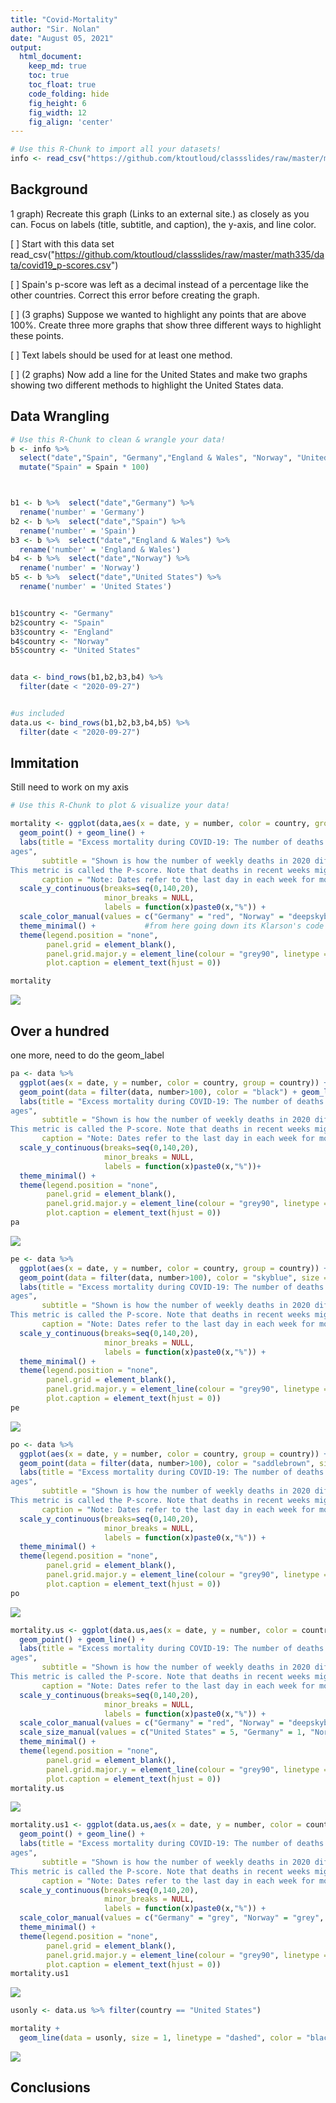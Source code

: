 ```yaml
---
title: "Covid-Mortality"
author: "Sir. Nolan"
date: "August 05, 2021"
output:
  html_document:  
    keep_md: true
    toc: true
    toc_float: true
    code_folding: hide
    fig_height: 6
    fig_width: 12
    fig_align: 'center'
---
```







```r
# Use this R-Chunk to import all your datasets!
info <- read_csv("https://github.com/ktoutloud/classslides/raw/master/math335/data/covid19_p-scores.csv")
```

## Background
1 graph) Recreate this graph (Links to an external site.) as closely as you can. Focus on labels (title, subtitle, and caption), the y-axis, and line color.

[ ] Start with this data set read_csv("https://github.com/ktoutloud/classslides/raw/master/math335/data/covid19_p-scores.csv")

[ ] Spain's p-score was left as a decimal instead of a percentage like the other countries. Correct this error before creating the graph.

[ ] (3 graphs) Suppose we wanted to highlight any points that are above 100%. Create three more graphs that show three different ways to highlight these points.

[ ] Text labels should be used for at least one method.
 
[ ] (2 graphs) Now add a line for the United States and make two graphs showing two different methods to highlight the United States data.

## Data Wrangling


```r
# Use this R-Chunk to clean & wrangle your data!
b <- info %>% 
  select("date","Spain", "Germany","England & Wales", "Norway", "United States") %>% 
  mutate("Spain" = Spain * 100)



b1 <- b %>%  select("date","Germany") %>% 
  rename('number' = 'Germany')
b2 <- b %>%  select("date","Spain") %>% 
  rename('number' = 'Spain')
b3 <- b %>%  select("date","England & Wales") %>% 
  rename('number' = 'England & Wales')
b4 <- b %>%  select("date","Norway") %>% 
  rename('number' = 'Norway')
b5 <- b %>%  select("date","United States") %>% 
  rename('number' = 'United States')


b1$country <- "Germany" 
b2$country <- "Spain"
b3$country <- "England"
b4$country <- "Norway"
b5$country <- "United States"


data <- bind_rows(b1,b2,b3,b4) %>% 
  filter(date < "2020-09-27")


#us included
data.us <- bind_rows(b1,b2,b3,b4,b5) %>% 
  filter(date < "2020-09-27")
```

## Immitation
Still need to work on my axis


```r
# Use this R-Chunk to plot & visualize your data!

mortality <- ggplot(data,aes(x = date, y = number, color = country, group = country)) + 
  geom_point() + geom_line() +
  labs(title = "Excess mortality during COVID-19: The number of deaths from all causes compared to previous years, all
ages",
       subtitle = "Shown is how the number of weekly deaths in 2020 differs (as a percentage) from the average number of deaths in the same week over the previous five years (2015–2019).
This metric is called the P-score. Note that deaths in recent weeks might be undercounted due to reporting lags",
       caption = "Note: Dates refer to the last day in each week for most but not all countries. More details can be found in the Sources tab.") +
  scale_y_continuous(breaks=seq(0,140,20),
                     minor_breaks = NULL,
                     labels = function(x)paste0(x,"%")) +
  scale_color_manual(values = c("Germany" = "red", "Norway" = "deepskyblue4", "Spain" = "purple", "England" =  "darkgreen")) +
  theme_minimal() +           #from here going down its Klarson's code
  theme(legend.position = "none",
        panel.grid = element_blank(),
        panel.grid.major.y = element_line(colour = "grey90", linetype = "dotted"),
        plot.caption = element_text(hjust = 0))

mortality 
```

![](covid-mortality_files/figure-html/plot_data-1.png)<!-- -->


## Over a hundred
one more, need to do the geom_label


```r
pa <- data %>% 
  ggplot(aes(x = date, y = number, color = country, group = country)) + 
  geom_point(data = filter(data, number>100), color = "black") + geom_line() +
  labs(title = "Excess mortality during COVID-19: The number of deaths from all causes compared to previous years, all
ages",
       subtitle = "Shown is how the number of weekly deaths in 2020 differs (as a percentage) from the average number of deaths in the same week over the previous five years (2015–2019).
This metric is called the P-score. Note that deaths in recent weeks might be undercounted due to reporting lags",
       caption = "Note: Dates refer to the last day in each week for most but not all countries. More details can be found in the Sources tab.") +
  scale_y_continuous(breaks=seq(0,140,20),
                     minor_breaks = NULL,
                     labels = function(x)paste0(x,"%"))+
  theme_minimal() +
  theme(legend.position = "none",
        panel.grid = element_blank(),
        panel.grid.major.y = element_line(colour = "grey90", linetype = "dotted"),
        plot.caption = element_text(hjust = 0))
pa  
```

![](covid-mortality_files/figure-html/unnamed-chunk-2-1.png)<!-- -->

```r
pe <- data %>% 
  ggplot(aes(x = date, y = number, color = country, group = country)) + 
  geom_point(data = filter(data, number>100), color = "skyblue", size =5, shape = 16) + geom_line()+
  labs(title = "Excess mortality during COVID-19: The number of deaths from all causes compared to previous years, all
ages",
       subtitle = "Shown is how the number of weekly deaths in 2020 differs (as a percentage) from the average number of deaths in the same week over the previous five years (2015–2019).
This metric is called the P-score. Note that deaths in recent weeks might be undercounted due to reporting lags",
       caption = "Note: Dates refer to the last day in each week for most but not all countries. More details can be found in the Sources tab.") +
  scale_y_continuous(breaks=seq(0,140,20),
                     minor_breaks = NULL,
                     labels = function(x)paste0(x,"%")) +
  theme_minimal() +
  theme(legend.position = "none",
        panel.grid = element_blank(),
        panel.grid.major.y = element_line(colour = "grey90", linetype = "dotted"),
        plot.caption = element_text(hjust = 0))
pe
```

![](covid-mortality_files/figure-html/unnamed-chunk-2-2.png)<!-- -->

```r
po <- data %>% 
  ggplot(aes(x = date, y = number, color = country, group = country)) + 
  geom_point(data = filter(data, number>100), color = "saddlebrown", size =6, shape = 8) + geom_line()+
  labs(title = "Excess mortality during COVID-19: The number of deaths from all causes compared to previous years, all
ages",
       subtitle = "Shown is how the number of weekly deaths in 2020 differs (as a percentage) from the average number of deaths in the same week over the previous five years (2015–2019).
This metric is called the P-score. Note that deaths in recent weeks might be undercounted due to reporting lags",
       caption = "Note: Dates refer to the last day in each week for most but not all countries. More details can be found in the Sources tab.") +
  scale_y_continuous(breaks=seq(0,140,20),
                     minor_breaks = NULL,
                     labels = function(x)paste0(x,"%")) +
  theme_minimal() +
  theme(legend.position = "none",
        panel.grid = element_blank(),
        panel.grid.major.y = element_line(colour = "grey90", linetype = "dotted"),
        plot.caption = element_text(hjust = 0))
po
```

![](covid-mortality_files/figure-html/unnamed-chunk-2-3.png)<!-- -->



```r
mortality.us <- ggplot(data.us,aes(x = date, y = number, color = country, group = country)) + 
  geom_point() + geom_line() +
  labs(title = "Excess mortality during COVID-19: The number of deaths from all causes compared to previous years, all
ages",
       subtitle = "Shown is how the number of weekly deaths in 2020 differs (as a percentage) from the average number of deaths in the same week over the previous five years (2015–2019).
This metric is called the P-score. Note that deaths in recent weeks might be undercounted due to reporting lags",
       caption = "Note: Dates refer to the last day in each week for most but not all countries. More details can be found in the Sources tab.") +
  scale_y_continuous(breaks=seq(0,140,20),
                     minor_breaks = NULL,
                     labels = function(x)paste0(x,"%")) +
  scale_color_manual(values = c("Germany" = "red", "Norway" = "deepskyblue4", "Spain" = "purple", "England" =  "darkgreen", "United States" = "saddlebrown"))+
  scale_size_manual(values = c("United States" = 5, "Germany" = 1, "Norway" = 1, "Spain" = 1, "England" = 1), guide = F) +
  theme_minimal() +
  theme(legend.position = "none",
        panel.grid = element_blank(),
        panel.grid.major.y = element_line(colour = "grey90", linetype = "dotted"),
        plot.caption = element_text(hjust = 0))
mortality.us
```

![](covid-mortality_files/figure-html/unnamed-chunk-3-1.png)<!-- -->

```r
mortality.us1 <- ggplot(data.us,aes(x = date, y = number, color = country, group = country)) + 
  geom_point() + geom_line() +
  labs(title = "Excess mortality during COVID-19: The number of deaths from all causes compared to previous years, all
ages",
       subtitle = "Shown is how the number of weekly deaths in 2020 differs (as a percentage) from the average number of deaths in the same week over the previous five years (2015–2019).
This metric is called the P-score. Note that deaths in recent weeks might be undercounted due to reporting lags",
       caption = "Note: Dates refer to the last day in each week for most but not all countries. More details can be found in the Sources tab.") +
  scale_y_continuous(breaks=seq(0,140,20),
                     minor_breaks = NULL,
                     labels = function(x)paste0(x,"%")) +
  scale_color_manual(values = c("Germany" = "grey", "Norway" = "grey", "Spain" = "grey", "England" =  "grey", "United States" = "red")) +
  theme_minimal() +
  theme(legend.position = "none",
        panel.grid = element_blank(),
        panel.grid.major.y = element_line(colour = "grey90", linetype = "dotted"),
        plot.caption = element_text(hjust = 0))
mortality.us1
```

![](covid-mortality_files/figure-html/unnamed-chunk-3-2.png)<!-- -->

```r
usonly <- data.us %>% filter(country == "United States")

mortality + 
  geom_line(data = usonly, size = 1, linetype = "dashed", color = "black")
```

![](covid-mortality_files/figure-html/unnamed-chunk-3-3.png)<!-- -->


## Conclusions
